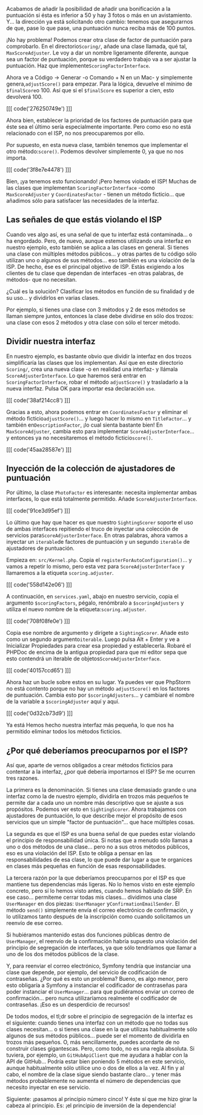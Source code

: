 Acabamos de añadir la posibilidad de añadir una bonificación a la puntuación si ésta es inferior a 50 y hay 3 fotos o más en un avistamiento. Y... la dirección ya está solicitando otro cambio: tenemos que asegurarnos de que, pase lo que pase, una puntuación nunca reciba más de 100 puntos.

¡No hay problema! Podemos crear otra clase de factor de puntuación para comprobarlo. En el directorio`Scoring/`, añade una clase llamada, qué tal, `MaxScoreAdjuster`. Le voy a dar un nombre ligeramente diferente, aunque sea un factor de puntuación, porque su verdadero trabajo va a ser ajustar la puntuación. Haz que implemente`ScoringFactorInterface`.

Ahora ve a Código -> Generar -o Comando + N en un Mac- y simplemente genera,`adjustScore()` para empezar. Para la lógica, devuelve el mínimo de `$finalScore`o 100. Así que si el `$finalScore` es superior a cien, esto devolverá 100.

[[[ code('276250749e') ]]]

Ahora bien, establecer la prioridad de los factores de puntuación para que éste sea el último sería especialmente importante. Pero como eso no está relacionado con el ISP, no nos preocuparemos por ello.

Por supuesto, en esta nueva clase, también tenemos que implementar el otro método:`score()`. Podemos devolver simplemente 0, ya que no nos importa.

[[[ code('3f8e7e4478') ]]]

Bien, ¡ya tenemos esto funcionando! ¡Pero hemos violado el ISP! Muchas de las clases que implementan `ScoringFactorInterface` -como `MaxScoreAdjuster` y `CoordinatesFactor` - tienen un método ficticio... que añadimos sólo para satisfacer las necesidades de la interfaz.

## Las señales de que estás violando el ISP

Cuando ves algo así, es una señal de que tu interfaz está contaminada... o ha engordado. Pero, de nuevo, aunque estemos utilizando una interfaz en nuestro ejemplo, esto también se aplica a las clases en general. Si tienes una clase con múltiples métodos públicos... y otras partes de tu código sólo utilizan uno o algunos de sus métodos... eso también es una violación de la ISP. De hecho, ése es el principal objetivo de ISP. Estás exigiendo a los clientes de tu clase que dependan de interfaces -en otras palabras, de métodos- que no necesitan.

¿Cuál es la solución? Clasificar los métodos en función de su finalidad y de su uso... y dividirlos en varias clases.

Por ejemplo, si tienes una clase con 3 métodos y 2 de esos métodos se llaman siempre juntos, entonces la clase debe dividirse en sólo dos trozos: una clase con esos 2 métodos y otra clase con sólo el tercer método.

## Dividir nuestra interfaz

En nuestro ejemplo, es bastante obvio que dividir la interfaz en dos trozos simplificaría las clases que los implementan. Así que en este directorio `Scoring/`, crea una nueva clase -o en realidad una interfaz- y llámala `ScoreAdjusterInterface`. Lo que haremos será entrar en `ScoringFactorInterface`, robar el método `adjustScore()` y trasladarlo a la nueva interfaz. Pulsa OK para importar esa declaración `use`.

[[[ code('38af214cc8') ]]]

Gracias a esto, ahora podemos entrar en `CoordinatesFactor` y eliminar el método ficticio`adjustScore()`... y luego hacer lo mismo en `TitleFactor`... y también en`DescriptionFactor`, ¡lo cual sienta bastante bien! En `MaxScoreAdjuster`, cambia esto para implementar `ScoreAdjusterInterface`... y entonces ya no necesitaremos el método ficticio`score()`.

[[[ code('45aa28587e') ]]]

## Inyección de la colección de ajustadores de puntuación

Por último, la clase `PhotoFactor` es interesante: necesita implementar ambas interfaces, lo que está totalmente permitido. Añade `ScoreAdjusterInterface`.

[[[ code('91ce3d95ef') ]]]

Lo último que hay que hacer es que nuestro `SightingScorer` soporte el uso de ambas interfaces repitiendo el truco de inyectar una colección de servicios para`ScoreAdjusterInterface`. En otras palabras, ahora vamos a inyectar un `iterable`de factores de puntuación y un segundo `iterable` de ajustadores de puntuación.

Empieza en: `src/Kernel.php`. Copia el `registerForAutoConfiguration()`... y vamos a repetir lo mismo, pero esta vez para `ScoreAdjusterInterface` y llamaremos a la etiqueta `scoring.adjuster`.

[[[ code('558d142e06') ]]]

A continuación, en `services.yaml`, abajo en nuestro servicio, copia el argumento `$scoringFactors`, pégalo, renómbralo a `$scoringAdjusters` y utiliza el nuevo nombre de la etiqueta:`scoring.adjuster`.

[[[ code('708f08fe0e') ]]]

Copia ese nombre de argumento y dirígete a `SightingScorer`. Añade esto como un segundo argumento`iterable`. Luego pulsa Alt + Enter y ve a Inicializar Propiedades para crear esa propiedad y establecerla. Robaré el PHPDoc de encima de la antigua propiedad para que mi editor sepa que esto contendrá un iterable de objetos`ScoreAdjusterInterface`.

[[[ code('40157ccd65') ]]]

Ahora haz un bucle sobre estos en su lugar. Ya puedes ver que PhpStorm no está contento porque no hay un método `adjustScore()` en los factores de puntuación. Cambia esto por `$scoringAdjusters`... y cambiaré el nombre de la variable a `$scoringAdjuster` aquí y aquí.

[[[ code('0d32cb73d9') ]]]

Ya está Hemos hecho nuestra interfaz más pequeña, lo que nos ha permitido eliminar todos los métodos ficticios.

## ¿Por qué deberíamos preocuparnos por el ISP?

Así que, aparte de vernos obligados a crear métodos ficticios para contentar a la interfaz, ¿por qué debería importarnos el ISP? Se me ocurren tres razones.

La primera es la denominación. Si tienes una clase demasiado grande o una interfaz como la de nuestro ejemplo, dividirla en trozos más pequeños te permite dar a cada uno un nombre más descriptivo que se ajuste a sus propósitos. Podemos ver esto en `SightingScorer`. Ahora trabajamos con ajustadores de puntuación, lo que describe mejor el propósito de esos servicios que un simple "factor de puntuación"... que hace múltiples cosas.

La segunda es que el ISP es una buena señal de que puedes estar violando el principio de responsabilidad única. Si notas que a menudo sólo llamas a uno o dos métodos de una clase... pero no a sus otros métodos públicos, eso es una violación del ISP. Esto te obliga a pensar en las responsabilidades de esa clase, lo que puede dar lugar a que te organices en clases más pequeñas en función de esas responsabilidades.

La tercera razón por la que deberíamos preocuparnos por el ISP es que mantiene tus dependencias más ligeras. No lo hemos visto en este ejemplo concreto, pero sí lo hemos visto antes, cuando hemos hablado de SRP. En ese caso... permíteme cerrar todas mis clases... dividimos una clase `UserManager` en dos piezas: `UserManager` y`ConfirmationEmailSender`. El método `send()` simplemente envía el correo electrónico de confirmación, y lo utilizamos tanto después de la inscripción como cuando solicitamos un reenvío de ese correo.

Si hubiéramos mantenido estas dos funciones públicas dentro de `UserManager`, el reenvío de la confirmación habría supuesto una violación del principio de segregación de interfaces, ya que sólo tendríamos que llamar a uno de los dos métodos públicos de la clase.

Y, para reenviar el correo electrónico, Symfony tendría que instanciar una clase que depende, por ejemplo, del servicio de codificación de contraseñas. ¿Por qué es esto un problema? Bueno, es algo menor, pero esto obligaría a Symfony a instanciar el codificador de contraseñas para poder instanciar el `UserManager`... para que pudiéramos enviar un correo de confirmación... pero nunca utilizaríamos realmente el codificador de contraseñas. ¡Eso es un desperdicio de recursos!

De todos modos, el tl;dr sobre el principio de segregación de la interfaz es el siguiente: cuando tienes una interfaz con un método que no todas sus clases necesitan... o si tienes una clase en la que utilizas habitualmente sólo algunos de sus métodos públicos... puede ser el momento de dividirla en trozos más pequeños. O, más sencillamente, puedes acordarte de no construir clases gigantescas. Pero, como todo, no es una regla absoluta. Si tuviera, por ejemplo, un `GitHubApiClient` que me ayudara a hablar con la API de GitHub... Podría estar bien poniendo 5 métodos en este servicio, aunque habitualmente sólo utilice uno o dos de ellos a la vez. Al fin y al cabo, el nombre de la clase sigue siendo bastante claro... y tener más métodos probablemente no aumenta el número de dependencias que necesito inyectar en ese servicio.

Siguiente: ¡pasamos al principio número cinco! Y éste sí que me hizo girar la cabeza al principio. Es: ¡el principio de inversión de la dependencia!

